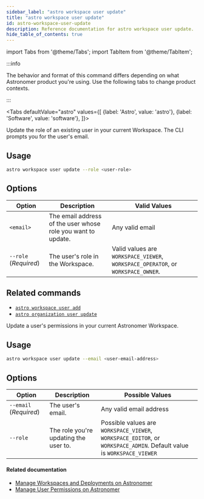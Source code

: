 ```yaml
---
sidebar_label: "astro workspace user update"
title: "astro workspace user update"
id: astro-workspace-user-update
description: Reference documentation for astro workspace user update.
hide_table_of_contents: true
---
```


import Tabs from '@theme/Tabs';
import TabItem from '@theme/TabItem';

:::info  

The behavior and format of this command differs depending on what Astronomer product you're using. Use the following tabs to change product contexts. 

:::

<Tabs
    defaultValue="astro"
    values={[
        {label: 'Astro', value: 'astro'},
        {label: 'Software', value: 'software'},
    ]}>
<TabItem value="astro">

Update the role of an existing user in your current Workspace. The CLI prompts you for the user's email.

## Usage

```sh
astro workspace user update --role <user-role>
```

## Options

| Option                | Description                                          | Valid Values                                                                     |
| --------------------- | ---------------------------------------------------- | -------------------------------------------------------------------------------- |
| `<email>`             | The email address of the user whose role you want to update. | Any valid email                                                                  |
| `--role` (_Required_) | The user's role in the Workspace.                    | Valid values are `WORKSPACE_VIEWER`, `WORKSPACE_OPERATOR`, or `WORKSPACE_OWNER`. |

## Related commands

- [`astro workspace user add`](cli/astro-workspace-user-add.md)
- [`astro organization user update`](cli/astro-organization.md)

</TabItem>
<TabItem value="software">

Update a user's permissions in your current Astronomer Workspace.

## Usage

```sh
astro workspace user update --email <user-email-address>
```

## Options

| Option                 | Description                           | Possible Values                                                                                                       |
| ---------------------- | ------------------------------------- | --------------------------------------------------------------------------------------------------------------------- |
| `--email` (_Required_) | The user's email.                     | Any valid email address                                                                                               |
| `--role`               | The role you're updating the user to. | Possible values are `WORKSPACE_VIEWER`, `WORKSPACE_EDITOR`, or `WORKSPACE_ADMIN`. Default value is `WORKSPACE_VIEWER` |

#### Related documentation

- [Manage Workspaces and Deployments on Astronomer](https://docs.astronomer.io/software/manage-workspaces)
- [Manage User Permissions on Astronomer](https://docs.astronomer.io/software/workspace-permissions)

</TabItem>
</Tabs>
